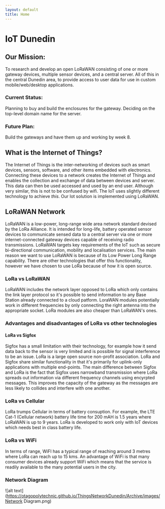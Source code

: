 ```yaml
---
layout: default
title: Home
---
```


# IoT Dunedin

## Our Mission:
To research and develop an open LoRaWAN consisting of one or more gateway devices, multiple sensor devices, and a central server. All of this in the central Dunedin area, to provide access to user data for use in custom mobile/web/desktop applications.

### Current Status:
Planning to buy and build the enclosures for the gateway.
Deciding on the top-level domain name for the server.

### Future Plan:
Build the gateways and have them up and working by week 8.

## What is the Internet of Things?
The Internet of Things is the inter-networking of devices such as smart devices, sensors, software, and other items embedded with electronics.
Connecting these devices to a network creates the Internet of Things and enables the collection and exchange of data between devices and server. 
This data can then be used accessed and used by an end user. Although very similar, this is not to be confused by wifi. The IoT uses slightly 
different technology to achieve *this*. Our Iot solution is implemented using LoRaWAN.

## LoRaWAN Network
LoRaWAN is a low-power, long-range wide area network standard devised by the LoRa Alliance.
It is intended for long-life, battery operated sensor devices to communicate sensed data to a central server via one or more internet-connected gateway devices capable of receiving radio transmissions. LoRaWAN targets key requirements of the IoT such as secure bi-directional communication, mobility and localisation services. The main reason we want to use LoRaWAN is because of its Low Power Long Range capability. There are other technologies that offer this functionality, however we have chosen to use LoRa because of how it is open source.

### LoRa vs LoRaWAN
LoRaWAN includes the network layer opposed to LoRa which only contains the link layer protocol so it's possible to send information to any Base Station already connected to a cloud patform.
LoraWAN modules potentially work in different frequencies by only connecting the right antenna into the appropriate socket. LoRa modules are also cheaper than LoRaWAN's ones.  

### Advantages and disadvantages of LoRa vs other technologies
#### LoRa vs Sigfox

Sigfox has a small limitation with their technology, for example how it send data back to the sensor is very limited and is possible for signal interference to be an issue.
LoRa is a large open source non-profit association.
LoRa and Sigfox share similar functionality in that it's primarily for uplink-only applications with multiple end-points. 
The main difference between Sigfox and LoRa is the fact that Sigfox uses narrowband transmission where LoRa spreads out information via different frequency channels using encyrpted messages. This improves the capacity of the gateway as the messages are less likely to collides and interfere with one another. 

### LoRa vs Cellular

LoRa trumps Cellular in terms of battery consuption. For example, the LTE Cat-1 (Cellular network) battery life time for 200 mAH is 1.5 years where LoRaWAN is up to 9 years.
LoRa is developed to work only with IoT devices which needs best in class battery life. 

### LoRa vs WiFi

In terms of range, WiFI has a typical range of reaching around 3 metres where LoRa can reach up to 15 kms. An advantage of WiFi is that many consumer devices already support WiFi which means that the service is readily available to the many potential users in the city. 

### Network Diagram

![alt text](https://otagopolytechnic.github.io/ThingsNetworkDunedin/Archive/images/Network Diagram.png)

